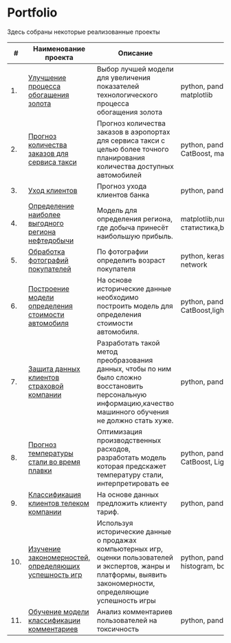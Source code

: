 # Portfolio

Здесь собраны некоторые реализованные проекты

| #    | Наименование проекта                | Описание                                                     | Стек                                                         |
| ---- | ------------------------------------------------------------ | ------------------------------------------------------------ | ------------------------------------------------------------ |
| 1.   | [Улучшение процесса обогащения золота](https://github.com/ThreeHundredsperSecond/yandex_practicum/tree/master/predict_gold_recovery_coefficient) | Выбор лучшей модели для увеличения <br/>показателей технологического процесса <br/>обогащения золота | python, pandas, numpy, scipy, sklearn, matplotlib       |
| 2.   | [Прогноз количества заказов для сервиса такси](https://github.com/ThreeHundredsperSecond/yandex_practicum/tree/master/taxi_rush_hours) | Прогноз количества заказов в аэропортах <br/>для сервиса такси с целью более точного планирования количества доступных <br/>автомобилей | python, pandas, numpy, statsmodels, sklearn, CatBoost, matplotlib, LGBMRegressor|
| 3.   | [Уход клиентов](https://github.com/ThreeHundredsperSecond/yandex_practicum/tree/master/curn_of_bank_customers) | Прогноз ухода клиентов банка             | python, pandas, numpy,  sklearn, RandomForest|
| 4.   | [Определение наиболее выгодного региона нефтедобычи](https://github.com/ThreeHundredsperSecond/yandex_practicum/tree/master/oil_region_with_highest_profit) |  Модель для определения региона, где добыча принесёт наибольшую прибыль.              | matplotlib,numpy,pandas,python,описательная статистика,bootstrap|
| 5.   | [Обработка фотографий покупателей](https://github.com/ThreeHundredsperSecond/yandex_practicum/tree/master/photo_age_detect) | По фотографии определить возраст покупателя             | python, keras, tensorflow,convolutional neural network|
| 6.   | [Построение модели определения стоимости автомобиля](https://github.com/ThreeHundredsperSecond/yandex_practicum/tree/master/predict_avto_price) | На основе исторические данные необходимо построить модель для определения стоимости автомобиля.| python, pandas, numpy, sklearn, CatBoost,lightgbm |
| 7.   | [Защита данных клиентов страховой компании](https://github.com/ThreeHundredsperSecond/yandex_practicum/tree/master/protection_personal_data) |  Разработать такой метод преобразования данных, чтобы по ним было сложно восстановить персональную информацию,качество машинного обучения не должно стать хуже. | python, pandas, numpy,  sklearn |
| 8.   | [Прогноз температуры стали во время плавки](https://github.com/ThreeHundredsperSecond/yandex_practicum/tree/master/steel_temperature_prediction) | Оптимизация производственных расходов,<br/> разработать модель которая предскажет температуру стали,<br/> интерпретировать ее              | python, pandas, numpy, sklearn, plotly, CatBoost, LightGBM, Shap |
| 9.   | [Классификация клиентов телеком компании](https://github.com/ThreeHundredsperSecond/yandex_practicum/tree/master/classifier_telecom_clients) | На основе данных предложить клиенту тариф.             | python, pandas, numpy, sklearn |
| 10.   | [Изучение закономерностей, определяющих успешность игр](https://github.com/ThreeHundredsperSecond/yandex_practicum/tree/master/game_market_analys) |Используя исторические данные о продажах компьютерных игр,<br/> оценки пользователей и экспертов, жанры и платформы, выявить закономерности, определяющие успешность игры  |python, pandas, numpy,обработка данных, histogram, boxplot, t-test, piechart|
| 11.   | [Обучение модели классификации комментариев](https://github.com/ThreeHundredsperSecond/yandex_practicum/tree/master/detect_bad_comments) | Анализ комментариев пользователей на токсичность             | python, pandas, numpy, nltk, sklearn|